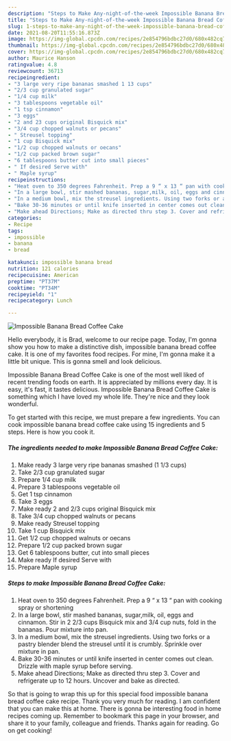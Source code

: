 ```yaml
---
description: "Steps to Make Any-night-of-the-week Impossible Banana Bread Coffee Cake"
title: "Steps to Make Any-night-of-the-week Impossible Banana Bread Coffee Cake"
slug: 1-steps-to-make-any-night-of-the-week-impossible-banana-bread-coffee-cake
date: 2021-08-20T11:55:16.873Z
image: https://img-global.cpcdn.com/recipes/2e854796bdbc27d0/680x482cq70/impossible-banana-bread-coffee-cake-recipe-main-photo.jpg
thumbnail: https://img-global.cpcdn.com/recipes/2e854796bdbc27d0/680x482cq70/impossible-banana-bread-coffee-cake-recipe-main-photo.jpg
cover: https://img-global.cpcdn.com/recipes/2e854796bdbc27d0/680x482cq70/impossible-banana-bread-coffee-cake-recipe-main-photo.jpg
author: Maurice Hanson
ratingvalue: 4.8
reviewcount: 36713
recipeingredient:
- "3 large very ripe bananas smashed 1 13 cups"
- "2/3 cup granulated sugar"
- "1/4 cup milk"
- "3 tablespoons vegetable oil"
- "1 tsp cinnamon"
- "3 eggs"
- "2 and 23 cups original Bisquick mix"
- "3/4 cup chopped walnuts or pecans"
- " Streusel topping"
- "1 cup Bisquick mix"
- "1/2 cup chopped walnuts or oecans"
- "1/2 cup packed brown sugar"
- "6 tablespoons butter cut into small pieces"
- " If desired Serve with"
- " Maple syrup"
recipeinstructions:
- "Heat oven to 350 degrees Fahrenheit. Prep a 9 “ x 13 “ pan with cooking spray or shortening"
- "In a large bowl, stir mashed bananas, sugar,milk, oil, eggs and cinnamon. Stir in 2 2/3 cups Bisquick mix and 3/4 cup nuts, fold in the bananas. Pour mixture into pan."
- "In a medium bowl, mix the streusel ingredients. Using two forks or a pastry blender blend the streusel until it is crumbly. Sprinkle over mixture in pan."
- "Bake 30-36 minutes or until knife inserted in center comes out clean. Drizzle with maple syrup before serving."
- "Make ahead Directions; Make as directed thru step 3. Cover and refrigerate up to 12 hours. Uncover and bake as directed."
categories:
- Recipe
tags:
- impossible
- banana
- bread

katakunci: impossible banana bread 
nutrition: 121 calories
recipecuisine: American
preptime: "PT37M"
cooktime: "PT34M"
recipeyield: "1"
recipecategory: Lunch

---
```



![Impossible Banana Bread Coffee Cake](https://img-global.cpcdn.com/recipes/2e854796bdbc27d0/680x482cq70/impossible-banana-bread-coffee-cake-recipe-main-photo.jpg)

Hello everybody, it is Brad, welcome to our recipe page. Today, I'm gonna show you how to make a distinctive dish, impossible banana bread coffee cake. It is one of my favorites food recipes. For mine, I'm gonna make it a little bit unique. This is gonna smell and look delicious.

Impossible Banana Bread Coffee Cake is one of the most well liked of recent trending foods on earth. It is appreciated by millions every day. It is easy, it's fast, it tastes delicious. Impossible Banana Bread Coffee Cake is something which I have loved my whole life. They're nice and they look wonderful.




To get started with this recipe, we must prepare a few ingredients. You can cook impossible banana bread coffee cake using 15 ingredients and 5 steps. Here is how you cook it.

<!--inarticleads1-->

##### The ingredients needed to make Impossible Banana Bread Coffee Cake:

1. Make ready 3 large very ripe bananas smashed (1 1/3 cups)
1. Take 2/3 cup granulated sugar
1. Prepare 1/4 cup milk
1. Prepare 3 tablespoons vegetable oil
1. Get 1 tsp cinnamon
1. Take 3 eggs
1. Make ready 2 and 2/3 cups original Bisquick mix
1. Take 3/4 cup chopped walnuts or pecans
1. Make ready  Streusel topping
1. Take 1 cup Bisquick mix
1. Get 1/2 cup chopped walnuts or oecans
1. Prepare 1/2 cup packed brown sugar
1. Get 6 tablespoons butter, cut into small pieces
1. Make ready  If desired Serve with
1. Prepare  Maple syrup




<!--inarticleads2-->

##### Steps to make Impossible Banana Bread Coffee Cake:

1. Heat oven to 350 degrees Fahrenheit. Prep a 9 “ x 13 “ pan with cooking spray or shortening
1. In a large bowl, stir mashed bananas, sugar,milk, oil, eggs and cinnamon. Stir in 2 2/3 cups Bisquick mix and 3/4 cup nuts, fold in the bananas. Pour mixture into pan.
1. In a medium bowl, mix the streusel ingredients. Using two forks or a pastry blender blend the streusel until it is crumbly. Sprinkle over mixture in pan.
1. Bake 30-36 minutes or until knife inserted in center comes out clean. Drizzle with maple syrup before serving.
1. Make ahead Directions; Make as directed thru step 3. Cover and refrigerate up to 12 hours. Uncover and bake as directed.




So that is going to wrap this up for this special food impossible banana bread coffee cake recipe. Thank you very much for reading. I am confident that you can make this at home. There is gonna be interesting food in home recipes coming up. Remember to bookmark this page in your browser, and share it to your family, colleague and friends. Thanks again for reading. Go on get cooking!
